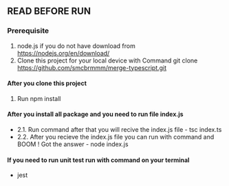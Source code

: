 ## READ BEFORE RUN

### Prerequisite
1. node.js if you do not have download from https://nodejs.org/en/download/
2. Clone this project for your local device with Command 
git clone https://github.com/smcbrmmm/merge-typescript.git

#### After you clone this project 
1. Run
npm install
#### After you install all package and you need to run file index.js
- 2.1. Run command after that you will recive the index.js file 
       - tsc index.ts
- 2.2. After you recieve the index.js file you can run with command and BOOM ! Got the answer 
       - node index.js

#### If you need to run unit test run with command on your terminal 
- jest

    
